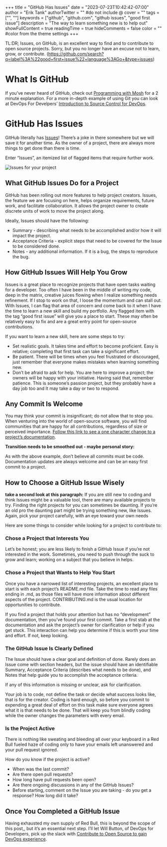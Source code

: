+++
title = "GitHub Has Issues"
date = "2023-07-23T10:42:42-07:00"
author = "Erik Tank"
authorTwitter = "" #do not include @
cover = ""
tags = ["", ""]
keywords = ["github", "github.com", "github issues", "good first issue"]
description = "The way to learn something new is to help out"
showFullContent = true
readingTime = true
hideComments = false
color = "" #color from the theme settings
+++

TL:DR; Issues, on GitHub, is an excellent way to find and to contribute to open source projects. Sorry, but you no longer have an excuse not to learn, grow, or contribute. (https://github.com/search?q=label%3A%22good+first+issue%22+language%3AGo+&type=issues)

# What Is GitHub

If you’ve never heard of GitHub, check out [Programming with Mosh](https://www.youtube.com/watch?v=2ReR1YJrNOM) for a 2 minute explanation. For a more in-depth example of using Git you can look at DevOps For Develpers’ [Introduction to Source Control for DevOps](https://www.youtube.com/watch?v=VfgsJhMPh4w).

# GitHub Has Issues

GitHub literally has [Issues](https://github.com/search?q=label%3A%22good+first+issue%22+language%3AGo+&type=issues)! There’s a joke in there somewhere but we will save it for another time. As the owner of a project, there are always more things to get done than there is time.

Enter “Issues”, an itemized list of flagged items that require further work.

![Issues for your project](/posts/2023/git_has_issues.png)

## What GitHub Issues Do for a Project

GitHub has been rolling out more features to help project creators. Issues, the feature we are focusing on here, helps organize requirements, future work, and facilitate collaboration. It allows the project owner to create discrete units of work to move the project along.

Ideally, Issues should have the following:

* Summary - describing what needs to be accomplished and/or how it will impact the project.
* Acceptance Criteria - explicit steps that need to be covered for the Issue to be considered done.
* Notes - any additional information. If it is a bug, the steps to reproduce the bug.

## How GitHub Issues Will Help You Grow

Issues is a great place to recognize projects that have open tasks waiting for a developer. Too often I have been in the middle of writing my code, deep in the matrix, creative juices flowing when I realize something needs refinement.  If I stop to work on that, I loose the momentum and can stall out.  With Issues, I can flag that area of concern and come back to it when I have the time to learn a new skill and build my portfolio. Any flagged item with the tag “good first issue” will give you a place to start. These may often be relatively easy to fix and are a great entry point for open-source contributions.

If you want to learn a new skill, here are some steps to try:

* Set realistic goals. It takes time and effort to become proficient. Easy is relative; completing that first task can take a significant effort.
* Be patient. There will be times when you feel frustrated or discouraged, just remember that everyone makes mistakes when learning something new.
* Don’t be afraid to ask for help. You are here to improve a project; the owners will be happy with your initiative. Having said that, remember patience. This is someone’s passion project, but they probably have a day job too and It may take a day or two to respond.

## Any Commit Is Welcome

You may think your commit is insignificant; do not allow that to stop you. When venturing into the world of open-source software, you will find communities that are happy for all contributions, regardless of size or perceived importance. [Follow this link to see a one character change to a project’s documentation](https://github.com/apache/avro/commit/5f064c0d162ea3bb2a28b576c590638052177054).

__Transition needs to be smoothed out - maybe personal story:__

As with the above example, don’t believe all commits must be code. Documentation updates are always welcome and can be an easy first commit to a project.

## How to Choose a GitHub Issue Wisely

__take a second look at this paragraph:__
If you are still new to coding and think Issues might be a valuable tool, there are many available projects to try.  Finding the right projects for you can sometimes be daunting.  If you’re an old pro the daunting part might be trying something new, like Issues.  Again, pick your project carefully, with an eye toward your own needs

Here are some things to consider while looking for a project to contribute to:

### Chose a Project that Interests You

Let’s be honest; you are less likely to finish a GitHub Issue if you’re not interested in the work. Sometimes, you need to push through the suck to grow and learn; working on a subject that you believe in helps.

### Chose a Project that Wants to Help You Start

Once you have a narrowed list of interesting projects, an excellent place to start is with each project’s README.md file. Take the time to read any files ending in .md, as those files will have more information about different aspects of the project. CONTRIBUTING.md is the usual location for opportunities to contribute.

If you find a project that holds your attention but has no “development” documentation, then you’ve found your first commit. Take a first stab at the documentation and ask the project’s owner for clarification or help if you get stuck. This interaction can help you determine if this is worth your time and effort.  If not, keep looking.

### The GitHub Issue Is Clearly Defined

The Issue should have a clear goal and definition of done. Rarely does an Issue come with section headers, but the issue should have an identifiable Summary, Acceptance Criteria (describes what needs to be done), and Notes that help guide you to accomplish the acceptance criteria.

If any of this information is missing or unclear, ask for clarification. 

Your job is to code, not define the task or decide what success looks like, that is for the creator.  Coding is hard enough, so before you commit to expending a great deal of effort on this task make sure everyone agrees what it is that needs to be done.  That will keep you from blindly coding while the owner changes the parameters with every email.

### Is the Project Active

There is nothing like sweating and bleeding all over your keyboard in a Red Bull fueled haze of coding only to have your emails left unanswered and your pull request ignored.

How do you know if the project is active?

* When was the last commit?
* Are there open pull requests?
* How long have pull requests been open?
* Are there ongoing discussions in any of the GitHub Issues?
* Before starting, comment on the Issue you are taking - do you get a response? How long did it take?

## Once You Completed a GitHub Issue

Having exhausted my own supply of Red Bull, this is beyond the scope of this post,, but it’s an essential next step. I’ll let Will Button, of DevOps for Developers, pick up the slack with [Contribute to Open Source to gain DevOps experience](https://www.youtube.com/watch?v=NkVpcsh_TfA&t=222s).

